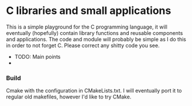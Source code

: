 # C libraries and small applications
This is a simple playground for the C programming language, it will eventually (hopefully) contain library functions and reusable components and applications. The code and module will probably be simple as I do this in order to not forget C. Please correct any shitty code you see.

  - TODO: Main points
  - 
  
### Build
Cmake with the configuration in CMakeLists.txt. I will eventually port it to regular old makefiles, however I'd like to try CMake.
